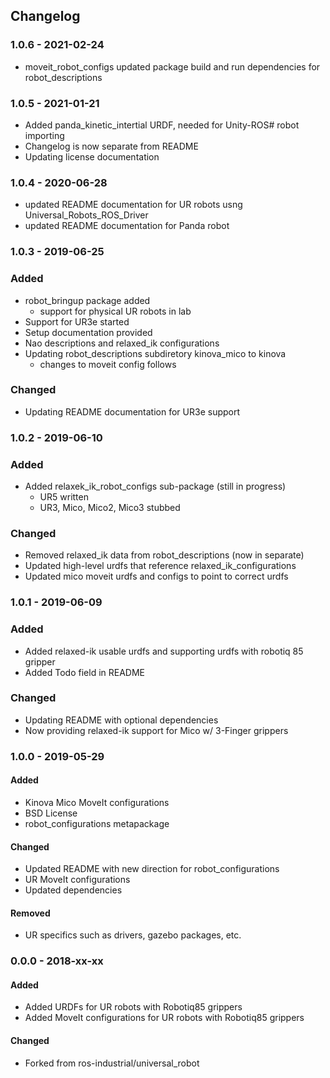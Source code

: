 ## Changelog

### 1.0.6 - 2021-02-24
- moveit_robot_configs updated package build and run dependencies for robot_descriptions

### 1.0.5 - 2021-01-21
- Added panda_kinetic_intertial URDF, needed for Unity-ROS# robot importing
- Changelog is now separate from README
- Updating license documentation

### 1.0.4 - 2020-06-28
- updated README documentation for UR robots usng Universal_Robots_ROS_Driver
- updated README documentation for Panda robot

### 1.0.3 - 2019-06-25
### Added
- robot_bringup package added
  - support for physical UR robots in lab
- Support for UR3e started
- Setup documentation provided
- Nao descriptions and relaxed_ik configurations
- Updating robot_descriptions subdiretory kinova_mico to kinova
  - changes to moveit config follows

### Changed
- Updating README documentation for UR3e support

### 1.0.2 - 2019-06-10
### Added
- Added relaxek_ik_robot_configs sub-package (still in progress)
  - UR5 written
  - UR3, Mico, Mico2, Mico3 stubbed

### Changed
- Removed relaxed_ik data from robot_descriptions (now in separate)
- Updated high-level urdfs that reference relaxed_ik_configurations
- Updated mico moveit urdfs and configs to point to correct urdfs

### 1.0.1 - 2019-06-09
### Added
- Added relaxed-ik usable urdfs and supporting urdfs with robotiq 85 gripper
- Added Todo field in README

### Changed
- Updating README with optional dependencies
- Now providing relaxed-ik support for Mico w/ 3-Finger grippers

### 1.0.0 - 2019-05-29
#### Added
- Kinova Mico MoveIt configurations
- BSD License
- robot_configurations metapackage

#### Changed
- Updated README with new direction for robot_configurations
- UR MoveIt configurations
- Updated dependencies

#### Removed
- UR specifics such as drivers, gazebo packages, etc.

### 0.0.0 - 2018-xx-xx
#### Added
- Added URDFs for UR robots with Robotiq85 grippers
- Added MoveIt configurations for UR robots with Robotiq85 grippers

#### Changed
- Forked from ros-industrial/universal_robot
